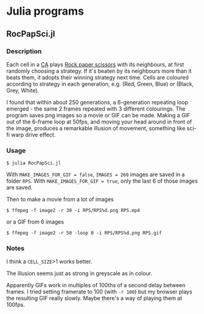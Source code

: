 # Julia programs

## RocPapSci.jl

### Description
Each cell in a [CA](https://en.wikipedia.org/wiki/Cellular_automaton) plays [Rock paper scissors](https://en.wikipedia.org/wiki/Rock_paper_scissors) with its neighbours, at first randomly choosing a strategy. If it's beaten by its neighbours more than it beats them, it adopts their winning strategy next time. Cells are coloured according to strategy in each generation, e.g. (Red, Green, Blue) or (Black, Grey, White). 

I found that within about 250 generations, a 6-generation repeating loop emerged - the same 2 frames repeated with 3 different colourings. The program saves png images so a movie or GIF can be made. Making a GIF out of the 6-frame loop at 50fps, and moving your head around in front of the image, produces a remarkable illusion of movement, something like sci-fi warp drive effect. 

### Usage

    $ julia RocPapSci.jl
    
With `MAKE_IMAGES_FOR_GIF = false`, `IMAGES = 260` images are saved in a folder `RPS`. With `MAKE_IMAGES_FOR_GIF = true`, only the last 6 of those images are saved.

Then to make a movie from a lot of images

    $ ffmpeg -f image2 -r 30 -i RPS/RPS%d.png RPS.mp4
    
or a GIF from 6 images

    $ ffmpeg -f image2 -r 50 -loop 0 -i RPS/RPS%d.png RPS.gif
 
### Notes

I think a `CELL_SIZE`>1 works better.

The illusion seems just as strong in greyscale as in colour.

Apparently GIFs work in multiples of 100ths of a second delay between frames. I tried setting framerate to 100 (with `-r 100`) but my browser plays the resulting GIF really slowly. Maybe there's a way of playing them at 100fps.



